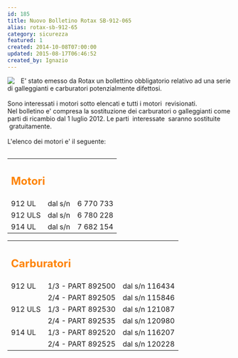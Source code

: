 ```yaml
---
id: 185
title: Nuovo Bolletino Rotax SB-912-065
alias: rotax-sb-912-65
category: sicurezza
featured: 1
created: 2014-10-08T07:00:00
updated: 2015-08-17T06:46:52
created_by: Ignazio
---
```

<p>
 <img border="0" src="images/stories/rotax-logo.gif" style="float: left; padding-right: 1em;"/>
</p>
<p style="vertical-align: top;">
 E' stato emesso da Rotax un bollettino obbligatorio relativo ad una serie di galleggianti e carburatori potenzialmente difettosi.
 <br/>
 <br/>
 Sono interessati i motori sotto elencati e tutti i motori  revisionati.
 <br/>
 Nel bolletino e' compresa la sostituzione dei carburatori o galleggianti come parti di ricambio dal 1 luglio 2012. Le parti  interessate  saranno sostituite  gratuitamente.
 <br/>
 <br/>
 L'elenco dei motori e' il seguente:
</p>
<div style="float: left; padding-right: 1em;">
 <table cellpadding="5">
  <tbody>
   <tr>
    <td colspan="3">
     <h2 style="color: #fe8300;">
      Motori
     </h2>
    </td>
   </tr>
   <tr>
    <td>
     912 UL
    </td>
    <td style="text-align: right;">
     dal s/n
    </td>
    <td>
     6 770 733
    </td>
   </tr>
   <tr>
    <td>
     912 ULS
    </td>
    <td align="left" style="text-align: right;">
     dal s/n
    </td>
    <td>
     6 780 228
    </td>
   </tr>
   <tr>
    <td>
     914 UL
    </td>
    <td align="left" style="text-align: right;">
     dal s/n
    </td>
    <td>
     7 682 154
    </td>
   </tr>
  </tbody>
 </table>
</div>
<div>
 <table cellpadding="5">
  <tbody>
   <tr>
    <td colspan="3">
     <h2 style="color: #fe8300;">
      Carburatori
     </h2>
    </td>
   </tr>
   <tr>
    <td>
     912 UL
    </td>
    <td>
     1/3 - PART 892500
    </td>
    <td>
     dal s/n 116434
    </td>
   </tr>
   <tr>
    <td>
    </td>
    <td>
     2/4 - PART 892505
    </td>
    <td>
     dal s/n 115846
    </td>
   </tr>
   <tr>
    <td>
     912 ULS
    </td>
    <td>
     1/3 - PART 892530
    </td>
    <td>
     dal s/n 121087
    </td>
   </tr>
   <tr>
    <td>
    </td>
    <td>
     2/4 - PART 892535
    </td>
    <td>
     dal s/n 120980
    </td>
   </tr>
   <tr>
    <td>
     914 UL
    </td>
    <td>
     1/3 - PART 892520
    </td>
    <td>
     dal s/n 116207
    </td>
   </tr>
   <tr>
    <td>
    </td>
    <td>
     2/4 - PART 892525
    </td>
    <td>
     dal s/n 120228
    </td>
   </tr>
  </tbody>
 </table>
</div>
